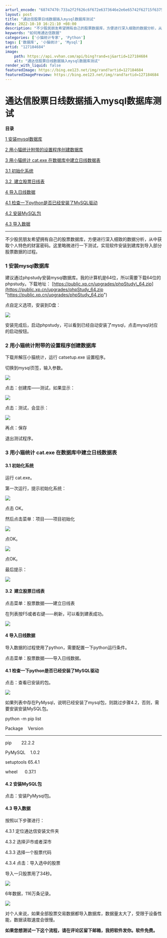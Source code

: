 ```yaml
---
arturl_encode: "68747470:733a2f2f626c6f672e6373646e2e6e65742f62715f6375692f:61727469636c652f64657461696c732f313237313834363834"
layout: post
title: "通达信股票日线数据插入mysql数据库测试"
date: 2022-10-10 16:21:10 +08:00
description: "不少股民朋友希望拥有自己的股票数据库，方便进行深入细致的数据分析，从中获取个人特色的财富密码。这里略"
keywords: "如何用通达信数据"
categories: ['小猫统计专家', 'Python']
tags: ['数据库', '小猫统计', 'Mysql']
artid: "127184684"
image:
    path: https://api.vvhan.com/api/bing?rand=sj&artid=127184684
    alt: "通达信股票日线数据插入mysql数据库测试"
render_with_liquid: false
featuredImage: https://bing.ee123.net/img/rand?artid=127184684
featuredImagePreview: https://bing.ee123.net/img/rand?artid=127184684
---
```


# 通达信股票日线数据插入mysql数据库测试

**目录**

[1 安装mysql数据库](#1%20%E5%AE%89%E8%A3%85mysql%E6%95%B0%E6%8D%AE%E5%BA%93)

[2 用小猫统计附带的设置程序创建数据库](#2%20%E7%94%A8%E5%B0%8F%E7%8C%AB%E7%BB%9F%E8%AE%A1%E9%99%84%E5%B8%A6%E7%9A%84%E8%AE%BE%E7%BD%AE%E7%A8%8B%E5%BA%8F%E5%88%9B%E5%BB%BA%E6%95%B0%E6%8D%AE%E5%BA%93)

[3 用小猫统计 cat.exe 在数据库中建立日线数据表](#3%20%E7%94%A8%E5%B0%8F%E7%8C%AB%E7%BB%9F%E8%AE%A1%20cat.exe%20%E5%9C%A8%E6%95%B0%E6%8D%AE%E5%BA%93%E4%B8%AD%E5%BB%BA%E7%AB%8B%E6%97%A5%E7%BA%BF%E6%95%B0%E6%8D%AE%E8%A1%A8)

[3.1 初始化系统](#3.1%20%E5%88%9D%E5%A7%8B%E5%8C%96%E7%B3%BB%E7%BB%9F)

[3.2  建立股票日线表](#3.2%C2%A0%20%E5%BB%BA%E7%AB%8B%E8%82%A1%E7%A5%A8%E6%97%A5%E7%BA%BF%E8%A1%A8)

[4 导入日线数据](#4%20%E5%AF%BC%E5%85%A5%E6%97%A5%E7%BA%BF%E6%95%B0%E6%8D%AE)

[4.1 检查一下python是否已经安装了MySQL驱动](#4.1%20%E6%A3%80%E6%9F%A5%E4%B8%80%E4%B8%8Bpython%E6%98%AF%E5%90%A6%E5%B7%B2%E7%BB%8F%E5%AE%89%E8%A3%85%E4%BA%86MySQL%E9%A9%B1%E5%8A%A8)

[4.2 安装MySQL包](#4.2%20%E5%AE%89%E8%A3%85MySQL%E5%8C%85)

[4.3 导入数据](#4.3%20%E5%AF%BC%E5%85%A5%E6%95%B0%E6%8D%AE)

---

不少股民朋友希望拥有自己的股票数据库，方便进行深入细致的数据分析，从中获取个人特色的财富密码。这里略微进行一下测试，实现软件安装到建库到导入部分股票数据的过程。

### 1 安装mysql数据库

建议通过phpstudy安装mysql数据库。我的计算机是64位，所以需要下载64位的phpstudy。下载地址：
[https://public.xp.cn/upgrades/phpStudy\_64.zip](https://public.xp.cn/upgrades/phpStudy_64.zip "https://public.xp.cn/upgrades/phpStudy_64.zip")

点自定义选项，安装到D盘：

![](https://i-blog.csdnimg.cn/blog_migrate/392d141e1d071fa6c68d30e9c8d8f425.png)

安装完成后，启动phpstudy，可以看到已经自动安装了mysql，点击mysql对应的启动按钮。

### 2 用小猫统计附带的设置程序创建数据库

下载并解压小猫统计，运行 catsetup.exe 设置程序。

切换到mysql页签，输入参数。

![](https://i-blog.csdnimg.cn/blog_migrate/340fe561bfc61c3dc48666e00caf52ee.png)

点击：创建库——测试，如果显示：

![](https://i-blog.csdnimg.cn/blog_migrate/38a43706e82b36724cae63ad85e3d273.png)

点击：测试，会显示：

![](https://i-blog.csdnimg.cn/blog_migrate/111451799900d68e8fa98d475759c6ad.png)

再点：保存

退出测试程序。

### 3 用小猫统计 cat.exe 在数据库中建立日线数据表

#### 3.1 初始化系统

运行 cat.exe。

第一次运行，提示初始化系统：

![](https://i-blog.csdnimg.cn/blog_migrate/0c1b805909f2cbc4af392432e08fc7b3.png)

点击 OK。

然后点击菜单：项目——项目初始化

![](https://i-blog.csdnimg.cn/blog_migrate/85fc85787a42665411a82c8abeb9dc37.png)

点OK。

![](https://i-blog.csdnimg.cn/blog_migrate/967057431ebf21e53a60545b95e97eea.png)

点OK。

最后提示：

![](https://i-blog.csdnimg.cn/blog_migrate/0b406bc8d3bee5081c24efe9f16d9dc6.png)

#### 3.2  建立股票日线表

点击菜单：股票数据——建立日线表

在列表按F5或者右键——刷新，可以看到建表成功。

![](https://i-blog.csdnimg.cn/blog_migrate/d3152135887e1eeba12fd40f70e4a36f.png)

#### 4 导入日线数据

导入数据的过程使用了python，需要配置一下python运行条件。

点击菜单：股票数据——导入日线数据。

#### 4.1 检查一下python是否已经安装了MySQL驱动

点击：查看已安装的包。

![](https://i-blog.csdnimg.cn/blog_migrate/6a7c5d5a85b79095df7b101ea941963f.png)

如果列表中存在PyMysql，说明已经安装了mysql包，则跳过步骤4.2，否则，需要安装安装MySQL包。

python -m pip list
  

Package    Version
  

---------- -------
  

pip        22.2.2
  

PyMySQL    1.0.2
  

setuptools 65.4.1
  

wheel      0.37.1

#### 4.2 安装MySQL包

点击：安装PyMysql包。

#### 4.3 导入数据

按照以下步骤进行：

4.3.1 定位通达信安装文件夹

4.3.2 选择沪市或者深市

4.3.3 选择一个股票代码

4.3.4 点击：导入选中的股票

导入一只股票用了34秒。

![](https://i-blog.csdnimg.cn/blog_migrate/da7f83fe48cfa3d844bcc7a5ac41f311.png)

6年数据，116万条记录。

![](https://i-blog.csdnimg.cn/blog_migrate/e379b408b191e24ec64cf3ce41772b38.png)

对个人来说，如果全部股票交易数据都导入数据库，数据量太大了，受限于设备性能，数据读取速度会很慢。

**如果您想测试一下这个流程，请在评论区留下邮箱，我把软件发你。软件免费。**